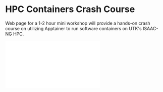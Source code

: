 # HPC Containers Crash Course

Web page for a 1-2 hour mini workshop will provide a hands-on crash course on utilizing Apptainer to run software containers on UTK's ISAAC-NG HPC.

![Check out our flyer](flyer.pdf)
